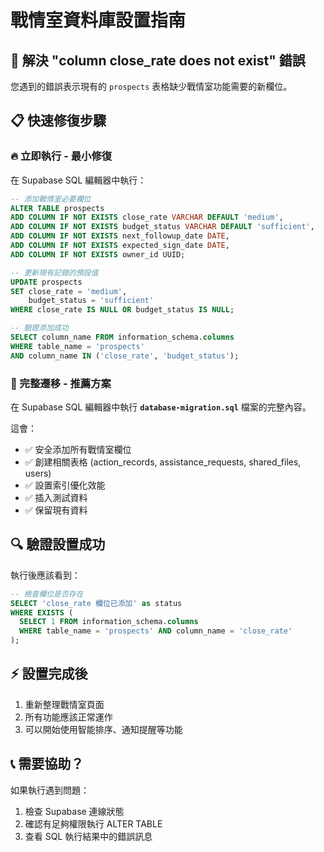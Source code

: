 # 戰情室資料庫設置指南

## 🚨 解決 "column close_rate does not exist" 錯誤

您遇到的錯誤表示現有的 `prospects` 表格缺少戰情室功能需要的新欄位。

## 📋 快速修復步驟

### 🔥 立即執行 - 最小修復

在 Supabase SQL 編輯器中執行：

```sql
-- 添加戰情室必要欄位
ALTER TABLE prospects 
ADD COLUMN IF NOT EXISTS close_rate VARCHAR DEFAULT 'medium',
ADD COLUMN IF NOT EXISTS budget_status VARCHAR DEFAULT 'sufficient',
ADD COLUMN IF NOT EXISTS next_followup_date DATE,
ADD COLUMN IF NOT EXISTS expected_sign_date DATE,
ADD COLUMN IF NOT EXISTS owner_id UUID;

-- 更新現有記錄的預設值
UPDATE prospects 
SET close_rate = 'medium', 
    budget_status = 'sufficient' 
WHERE close_rate IS NULL OR budget_status IS NULL;

-- 驗證添加成功
SELECT column_name FROM information_schema.columns 
WHERE table_name = 'prospects' 
AND column_name IN ('close_rate', 'budget_status');
```

### 🚀 完整遷移 - 推薦方案

在 Supabase SQL 編輯器中執行 **`database-migration.sql`** 檔案的完整內容。

這會：
- ✅ 安全添加所有戰情室欄位
- ✅ 創建相關表格 (action_records, assistance_requests, shared_files, users)
- ✅ 設置索引優化效能
- ✅ 插入測試資料
- ✅ 保留現有資料

## 🔍 驗證設置成功

執行後應該看到：

```sql
-- 檢查欄位是否存在
SELECT 'close_rate 欄位已添加' as status 
WHERE EXISTS (
  SELECT 1 FROM information_schema.columns 
  WHERE table_name = 'prospects' AND column_name = 'close_rate'
);
```

## ⚡ 設置完成後

1. 重新整理戰情室頁面
2. 所有功能應該正常運作
3. 可以開始使用智能排序、通知提醒等功能

## 📞 需要協助？

如果執行遇到問題：
1. 檢查 Supabase 連線狀態
2. 確認有足夠權限執行 ALTER TABLE
3. 查看 SQL 執行結果中的錯誤訊息